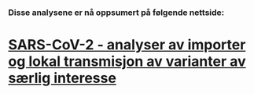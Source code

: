 
### Disse analysene er nå oppsumert på følgende nettside:

# [SARS-CoV-2 - analyser av importer og lokal transmisjon av varianter av særlig interesse](https://folkehelseinstituttet.github.io/SARS-CoV-2_phylogeo/)
